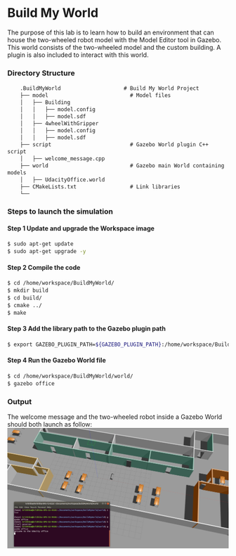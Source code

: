 

# Build My World
The purpose of this lab is to learn how to build an environment that can house the two-wheeled robot model with the Model Editor tool in Gazebo. This world consists of the two-wheeled model and the custom building. A plugin is also included to interact with this world.  

### Directory Structure
```
    .BuildMyWorld                    # Build My World Project 
    ├── model                          # Model files 
    │   ├── Building
    │   │   ├── model.config
    │   │   ├── model.sdf
    │   ├── 4wheelWithGripper
    │   │   ├── model.config
    │   │   ├── model.sdf
    ├── script                         # Gazebo World plugin C++ script      
    │   ├── welcome_message.cpp
    ├── world                          # Gazebo main World containing models 
    │   ├── UdacityOffice.world
    ├── CMakeLists.txt                 # Link libraries 
    └──                              
```

### Steps to launch the simulation

#### Step 1 Update and upgrade the Workspace image
```sh
$ sudo apt-get update
$ sudo apt-get upgrade -y
```
#### Step 2 Compile the code
```sh
$ cd /home/workspace/BuildMyWorld/
$ mkdir build
$ cd build/
$ cmake ../
$ make
```

#### Step 3 Add the library path to the Gazebo plugin path  
```sh
$ export GAZEBO_PLUGIN_PATH=${GAZEBO_PLUGIN_PATH}:/home/workspace/BuildMyWorld/build
```

#### Step 4 Run the Gazebo World file  
```sh
$ cd /home/workspace/BuildMyWorld/world/
$ gazebo office
```

### Output
The welcome message and the two-wheeled robot inside a Gazebo World should both launch as follow: 
![alt text](images/output.png)


    
 
